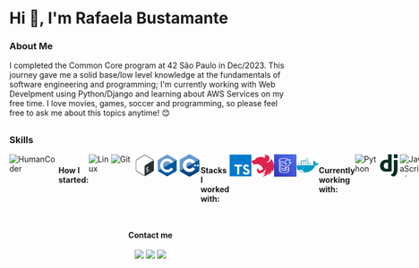 <h1 align="left">Hi 👋, I'm Rafaela Bustamante</h1>

### About Me
I completed the Common Core program at 42 São Paulo in Dec/2023. This journey gave me a solid base/low level knowledge at the fundamentals of software engineering and programming;
I'm currently working with Web Develpment using Python/Django and learning about AWS Services on my free time. I love movies, games, soccer and programming, so please feel free to ask me about this topics anytime! 😊

##

### Skills


<div style="display: flex" align="left">

<img style="display: flex;" align="right" alt="HumanCoder" src="https://github.com/rafaelabdm/rafaelabdm/assets/102771790/b8593156-d6a7-4501-a8b5-6505ff353793">

<h4>How I started:</h4>
<img alt="Linux" width="40" height="40" src="https://cdn.jsdelivr.net/gh/devicons/devicon/icons/linux/linux-plain.svg">
<img alt="Git" width="40" height="40" src="https://cdn.jsdelivr.net/gh/devicons/devicon/icons/git/git-plain.svg">
<img alt="Bash" width="40" height="40" src="https://github.com/devicons/devicon/blob/v2.16.0/icons/bash/bash-original.svg">
<img alt="C" width="40" height="40" src="https://github.com/devicons/devicon/blob/v2.16.0/icons/c/c-original.svg">
<img alt="CPP" width="40" height="40" src="https://github.com/devicons/devicon/blob/v2.16.0/icons/cplusplus/cplusplus-original.svg">

<h4>Stacks I worked with:</h4>
<img alt="TypeScript" width="40" height="40" src="https://github.com/devicons/devicon/blob/v2.16.0/icons/typescript/typescript-original.svg">
<img alt="NestJS" width="40" height="40" src="https://github.com/devicons/devicon/blob/v2.16.0/icons/nestjs/nestjs-original.svg">
<img alt="DynamoDB" width="40" height="40" src="https://github.com/devicons/devicon/blob/v2.16.0/icons/dynamodb/dynamodb-original.svg">
<img alt="Docker" width="40" height="40" src="https://github.com/devicons/devicon/blob/v2.16.0/icons/docker/docker-plain.svg">

<h4>Currently working with:</h4>
<img alt="Python" width="40" height="40" src="https://cdn.jsdelivr.net/gh/devicons/devicon/icons/python/python-plain.svg">
<img alt="Django" width="40" height="40" src="https://github.com/devicons/devicon/blob/v2.16.0/icons/django/django-plain.svg">
<img alt="JavaScript" width="40" height="40" src="https://cdn.jsdelivr.net/gh/devicons/devicon/icons/javascript/javascript-plain.svg">
<img alt="HTML 5" width="40" height="40" src="https://cdn.jsdelivr.net/gh/devicons/devicon/icons/html5/html5-plain-wordmark.svg">
<img alt="CSS 3" width="40" height="40" src="https://cdn.jsdelivr.net/gh/devicons/devicon/icons/css3/css3-plain-wordmark.svg">
<img alt="MySQL" width="40" height="40" src="https://github.com/devicons/devicon/blob/v2.16.0/icons/mysql/mysql-original.svg">

</div>


##

<div align="center">
<h4>Contact me</h4>
<a href="https://www.linkedin.com/in/rafaela-bustamante-de-miranda-0b84081bb/" target="_blank"><img src="https://img.shields.io/badge/-LinkedIn-%230077B5?style=for-the-badge&logo=linkedin&logoColor=white" target="_blank"></a> 
<a href="https://instagram.com/rafaelabdm" target="_blank"><img src="https://img.shields.io/badge/-Instagram-%23E4405F?style=for-the-badge&logo=instagram&logoColor=white" target="_blank"></a>
<a href = "mailto:rafaelabdm@gmail.com"><img src="https://img.shields.io/badge/-Gmail-%23333?style=for-the-badge&logo=gmail&logoColor=white" target="_blank"></a>

